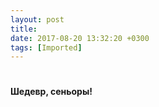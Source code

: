 ```yaml
---
layout: post
title: 
date: 2017-08-20 13:32:20 +0300
tags: [Imported]
---
```

# 

**Шедевр, сеньоры!**